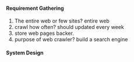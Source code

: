 

#### Requirement Gathering

1. The entire web or few sites? entire web  
2. crawl how often? should updated every week
3. store web pages backer.
4. purpose of web crawler? build a search engine


#### System Design

